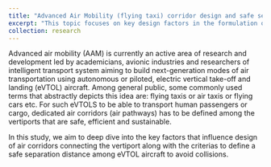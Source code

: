 ```yaml
---
title: "Advanced Air Mobility (flying taxi) corridor design and safe separation definition"
excerpt: "This topic focuses on key design factors in the formulation of air corridors and separation distance for flying taxis in urban environment."
collection: research
---
```


Advanced air mobility (AAM) is currently an active area of research and development led by academicians, avionic industries and researchers of intelligent transport system aiming to build next-generation modes of air transportation using autonomous or piloted, electric vertical take-off and landing (eVTOL) aircraft. Among general public, some commonly used terms that abstractly depicts this idea are: flying taxis or air taxis or flying cars etc. For such eVTOLS to be able to transport human passengers or cargo, dedicated air corridors (air pathways) has to be defined among the vertiports that are safe, efficient and sustainable.       


In this study, we aim to deep dive into the key factors that influence design of air corridors connecting the vertiport along with the criterias to define a safe separation distance among eVTOL aircraft to avoid collisions.

<!-- ### Relevant Publications

* **Publication 1**\
Authors \
Venue, Year.

* **Publication 2**\
Authors \
Venue, Year. -->